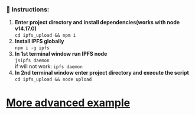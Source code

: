 ### 🔧 Instructions:

1. **Enter project directory and install dependencies(works with node v14.17.0)**
   </br>`cd ipfs_upload && npm i`
2. **Install IPFS globally**
   </br>`npm i -g ipfs`
3. **In 1st terminal window run IPFS node**
   </br>`jsipfs daemon`
   </br>if will not work: `ipfs daemon`
4. **In 2nd terminal window enter project directory and execute the script**
   </br>`cd ipfs_upload && node upload`

# [More advanced example](https://github.com/xternet/kleros)
